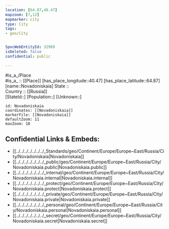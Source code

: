 ```yaml
---
location: [64.87,40.47] 
mapzoom: [7,12] 
mapmarker: city 
type: City
tags:
- geo/City


SpocWebEntityId: 32969
isDeleted: false
confidential: public

---
```

#is_a_/Place  
#is_a_ :: [[Place]] 
[has_place_longitude::40.47] 
[has_place_latitude::64.87] 
[name::Novadoniskaia] 
State ::  
Country :: [[Russia]]  
[StateId::] 
[Population::] 
[Unknown::] 


```leaflet
id: Novadoniskaia
coordinates: [[Novadoniskaia]] 
markerFile: [[Novadoniskaia]] 
defaultZoom: 11 
maxZoom: 18
```


## Confidential Links & Embeds: 
- [[../../../../../../../_Standards/geo/Continent/Europe/Europe~East/Russia/City/Novadoniskaia|Novadoniskaia]] 
- [[../../../../../../../_public/geo/Continent/Europe/Europe~East/Russia/City/Novadoniskaia.public|Novadoniskaia.public]] 
- [[../../../../../../../_internal/geo/Continent/Europe/Europe~East/Russia/City/Novadoniskaia.internal|Novadoniskaia.internal]] 
- [[../../../../../../../_protect/geo/Continent/Europe/Europe~East/Russia/City/Novadoniskaia.protect|Novadoniskaia.protect]] 
- [[../../../../../../../_private/geo/Continent/Europe/Europe~East/Russia/City/Novadoniskaia.private|Novadoniskaia.private]] 
- [[../../../../../../../_personal/geo/Continent/Europe/Europe~East/Russia/City/Novadoniskaia.personal|Novadoniskaia.personal]] 
- [[../../../../../../../_secret/geo/Continent/Europe/Europe~East/Russia/City/Novadoniskaia.secret|Novadoniskaia.secret]] 
